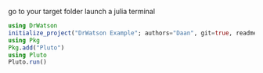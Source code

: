 go to your target folder
launch a julia terminal
```julia
using DrWatson
initialize_project("DrWatson Example"; authors="Daan", git=true, readme=true)
using Pkg
Pkg.add("Pluto")
using Pluto
Pluto.run()
```